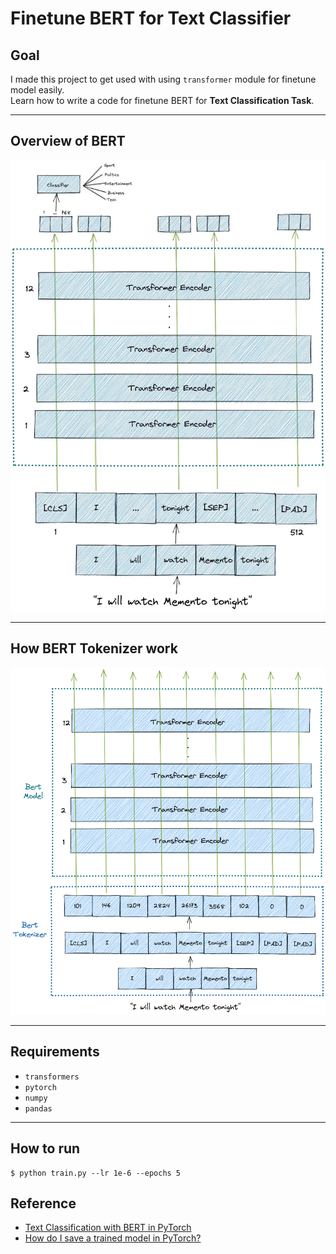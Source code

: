 # Finetune BERT for Text Classifier
## Goal
I made this project to get used with using `transformer` module for finetune model easily.<br>
Learn how to write a code for finetune BERT for **Text Classification Task**.<br>

---
## Overview of BERT
![image](data\BERT_classifier.png)

----
## How BERT Tokenizer work
![imge](data\sum_up.png)

----
## Requirements
- `transformers`
- `pytorch`
- `numpy`
- `pandas`



----
## How to run
```
$ python train.py --lr 1e-6 --epochs 5
```

## Reference
- [Text Classification with BERT in PyTorch](https://towardsdatascience.com/text-classification-with-bert-in-pytorch-887965e5820f)
- [How do I save a trained model in PyTorch?](https://stackoverflow.com/questions/42703500/how-do-i-save-a-trained-model-in-pytorch)
